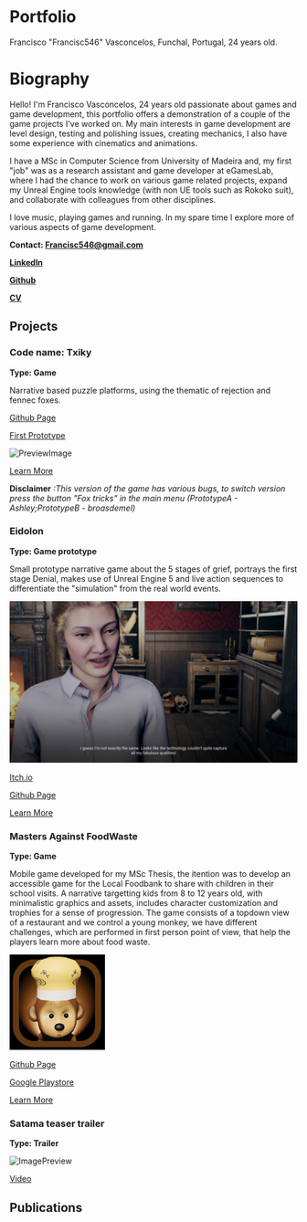 # Portfolio

Francisco "Francisc546" Vasconcelos, Funchal, Portugal, 24 years old.

# Biography

Hello! I'm Francisco Vasconcelos, 24 years old passionate about games and game development, this portfolio offers a demonstration of a couple of the game projects I've worked on. My main interests in game development are level design, testing and polishing issues, creating mechanics, I also have some experience with cinematics and animations.

I have a MSc in Computer Science from University of Madeira and, my first "job" was as a research assistant and game developer at eGamesLab, where I had the chance to work on various game related projects,
expand my Unreal Engine tools knowledge (with non UE tools such as Rokoko suit), and collaborate with colleagues from other disciplines.

I love music, playing games and running. In my spare time I explore more of various aspects of game development.

**Contact: Francisc546@gmail.com**

**[LinkedIn](https://www.linkedin.com/in/francisco-vasconcelos-14503818a/)**

**[Github](https://github.com/Francisc546)**

**[CV](./Francisc546CV.pdf)**

## Projects


### Code name: Txiky

**Type: Game**

Narrative based puzzle platforms, using the thematic of rejection and fennec foxes.

[Github Page](https://github.com/Francisc546/FoxesP1)

[First Prototype](https://francisc546.itch.io/txikyfoxes)

![PreviewImage](./MainMenuTemp.png)

[Learn More](./Txiky.md) 

__Disclaimer__ _:This version of the game has various bugs, to switch version press the button "Fox tricks" in the main menu (PrototypeA - Ashley;PrototypeB - broasdemel)_

### Eidolon

**Type: Game prototype**

Small prototype narrative game about the 5 stages of grief, portrays the first stage Denial, makes use of Unreal Engine 5
and live action sequences to differentiate the "simulation" from the real world events.
 
![ImagePreview](./Eidolon.jpg)
 
[Itch.io](https://francisc546.itch.io/eidolon)

[Github Page](https://github.com/Francisc546/Rememberme55)

[Learn More](./Eidolon.md)  

### Masters Against FoodWaste

**Type: Game**

Mobile game developed for my MSc Thesis, the itention was to develop an accessible game for the Local Foodbank to share with children
in their school visits. A narrative targetting kids from 8 to 12 years old, with minimalistic graphics and assets, includes character 
customization and trophies for a sense of progression. The game consists of a topdown view of a restaurant and we control a young monkey,
we have different challenges, which are performed in first person point of view, that help the players learn more about food waste.

![GameIcon](./MCoD.png)

[Github Page](https://github.com/Varrisco/FoodWasteGame-Trial)

[Google Playstore](https://play.google.com/store/apps/details?id=com.LivLafLuv17Black.MastersCoD&hl=en-US)

[Learn More](./MCoD.md) 


### Satama teaser trailer

**Type: Trailer**

![ImagePreview](./SatamaCover.png)

[Video](https://www.youtube.com/watch?v=PdkscGYUdJ8)


## Publications


